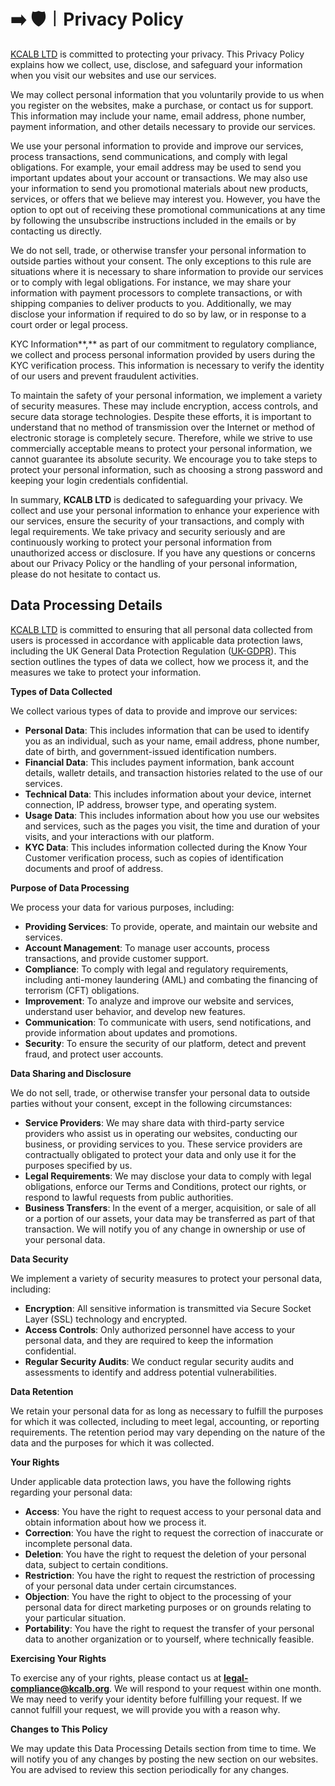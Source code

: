 # ➡️ 🛡️︱Privacy Policy

[KCALB LTD](https://find-and-update.company-information.service.gov.uk/company/14132246) is committed to protecting your privacy. This Privacy Policy explains how we collect, use, disclose, and safeguard your information when you visit our websites and use our services.

We may collect personal information that you voluntarily provide to us when you register on the websites, make a purchase, or contact us for support. This information may include your name, email address, phone number, payment information, and other details necessary to provide our services.

We use your personal information to provide and improve our services, process transactions, send communications, and comply with legal obligations. For example, your email address may be used to send you important updates about your account or transactions. We may also use your information to send you promotional materials about new products, services, or offers that we believe may interest you. However, you have the option to opt out of receiving these promotional communications at any time by following the unsubscribe instructions included in the emails or by contacting us directly.

We do not sell, trade, or otherwise transfer your personal information to outside parties without your consent. The only exceptions to this rule are situations where it is necessary to share information to provide our services or to comply with legal obligations. For instance, we may share your information with payment processors to complete transactions, or with shipping companies to deliver products to you. Additionally, we may disclose your information if required to do so by law, or in response to a court order or legal process.

KYC Information**,** as part of our commitment to regulatory compliance, we collect and process personal information provided by users during the KYC verification process. This information is necessary to verify the identity of our users and prevent fraudulent activities.

To maintain the safety of your personal information, we implement a variety of security measures. These may include encryption, access controls, and secure data storage technologies. Despite these efforts, it is important to understand that no method of transmission over the Internet or method of electronic storage is completely secure. Therefore, while we strive to use commercially acceptable means to protect your personal information, we cannot guarantee its absolute security. We encourage you to take steps to protect your personal information, such as choosing a strong password and keeping your login credentials confidential.

In summary, **KCALB LTD** is dedicated to safeguarding your privacy. We collect and use your personal information to enhance your experience with our services, ensure the security of your transactions, and comply with legal requirements. We take privacy and security seriously and are continuously working to protect your personal information from unauthorized access or disclosure. If you have any questions or concerns about our Privacy Policy or the handling of your personal information, please do not hesitate to contact us.

## Data Processing Details

[KCALB LTD](https://find-and-update.company-information.service.gov.uk/company/14132246) is committed to ensuring that all personal data collected from users is processed in accordance with applicable data protection laws, including the UK General Data Protection Regulation ([UK-GDPR](uk-gdpr.md)). This section outlines the types of data we collect, how we process it, and the measures we take to protect your information.

**Types of Data Collected**

We collect various types of data to provide and improve our services:

* **Personal Data**: This includes information that can be used to identify you as an individual, such as your name, email address, phone number, date of birth, and government-issued identification numbers.
* **Financial Data**: This includes payment information, bank account details, walletr details, and transaction histories related to the use of our services.
* **Technical Data**: This includes information about your device, internet connection, IP address, browser type, and operating system.
* **Usage Data**: This includes information about how you use our websites and services, such as the pages you visit, the time and duration of your visits, and your interactions with our platform.
* **KYC Data**: This includes information collected during the Know Your Customer verification process, such as copies of identification documents and proof of address.

**Purpose of Data Processing**

We process your data for various purposes, including:

* **Providing Services**: To provide, operate, and maintain our website and services.
* **Account Management**: To manage user accounts, process transactions, and provide customer support.
* **Compliance**: To comply with legal and regulatory requirements, including anti-money laundering (AML) and combating the financing of terrorism (CFT) obligations.
* **Improvement**: To analyze and improve our website and services, understand user behavior, and develop new features.
* **Communication**: To communicate with users, send notifications, and provide information about updates and promotions.
* **Security**: To ensure the security of our platform, detect and prevent fraud, and protect user accounts.

**Data Sharing and Disclosure**

We do not sell, trade, or otherwise transfer your personal data to outside parties without your consent, except in the following circumstances:

* **Service Providers**: We may share data with third-party service providers who assist us in operating our websites, conducting our business, or providing services to you. These service providers are contractually obligated to protect your data and only use it for the purposes specified by us.
* **Legal Requirements**: We may disclose your data to comply with legal obligations, enforce our Terms and Conditions, protect our rights, or respond to lawful requests from public authorities.
* **Business Transfers**: In the event of a merger, acquisition, or sale of all or a portion of our assets, your data may be transferred as part of that transaction. We will notify you of any change in ownership or use of your personal data.

**Data Security**

We implement a variety of security measures to protect your personal data, including:

* **Encryption**: All sensitive information is transmitted via Secure Socket Layer (SSL) technology and encrypted.
* **Access Controls**: Only authorized personnel have access to your personal data, and they are required to keep the information confidential.
* **Regular Security Audits**: We conduct regular security audits and assessments to identify and address potential vulnerabilities.

**Data Retention**

We retain your personal data for as long as necessary to fulfill the purposes for which it was collected, including to meet legal, accounting, or reporting requirements. The retention period may vary depending on the nature of the data and the purposes for which it was collected.

**Your Rights**

Under applicable data protection laws, you have the following rights regarding your personal data:

* **Access**: You have the right to request access to your personal data and obtain information about how we process it.
* **Correction**: You have the right to request the correction of inaccurate or incomplete personal data.
* **Deletion**: You have the right to request the deletion of your personal data, subject to certain conditions.
* **Restriction**: You have the right to request the restriction of processing of your personal data under certain circumstances.
* **Objection**: You have the right to object to the processing of your personal data for direct marketing purposes or on grounds relating to your particular situation.
* **Portability**: You have the right to request the transfer of your personal data to another organization or to yourself, where technically feasible.

**Exercising Your Rights**

To exercise any of your rights, please contact us at **legal-compliance@kcalb.org**. We will respond to your request within one month. We may need to verify your identity before fulfilling your request. If we cannot fulfill your request, we will provide you with a reason why.

**Changes to This Policy**

We may update this Data Processing Details section from time to time. We will notify you of any changes by posting the new section on our websites. You are advised to review this section periodically for any changes.
